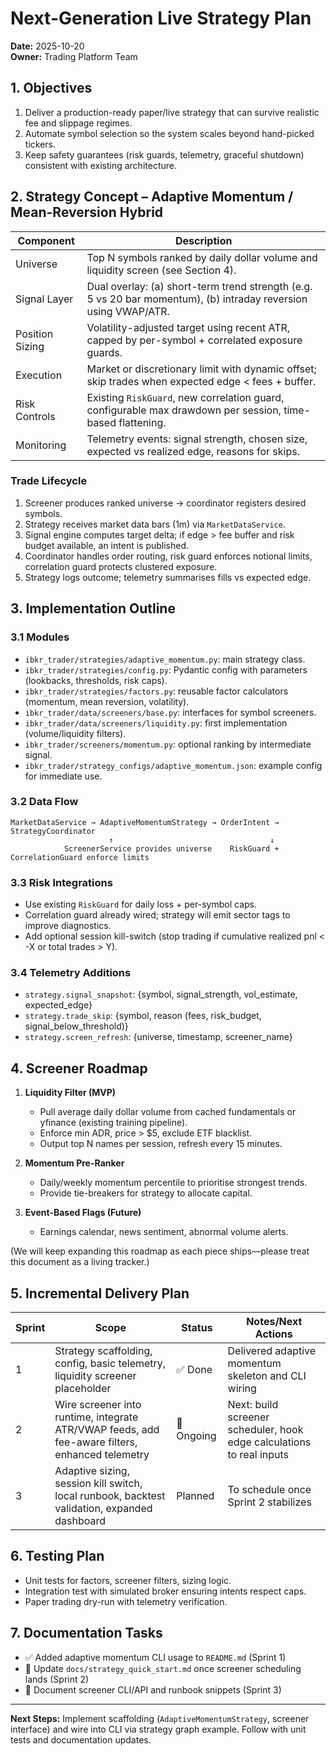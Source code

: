 # Next-Generation Live Strategy Plan

**Date:** 2025-10-20  
**Owner:** Trading Platform Team  

## 1. Objectives

1. Deliver a production-ready paper/live strategy that can survive realistic fee and slippage regimes.
2. Automate symbol selection so the system scales beyond hand-picked tickers.
3. Keep safety guarantees (risk guards, telemetry, graceful shutdown) consistent with existing architecture.

## 2. Strategy Concept – Adaptive Momentum / Mean-Reversion Hybrid

| Component        | Description                                                                                           |
| ---------------- | ----------------------------------------------------------------------------------------------------- |
| Universe         | Top N symbols ranked by daily dollar volume and liquidity screen (see Section 4).                     |
| Signal Layer     | Dual overlay: (a) short-term trend strength (e.g. 5 vs 20 bar momentum), (b) intraday reversion using VWAP/ATR. |
| Position Sizing  | Volatility-adjusted target using recent ATR, capped by per-symbol + correlated exposure guards.       |
| Execution        | Market or discretionary limit with dynamic offset; skip trades when expected edge < fees + buffer.    |
| Risk Controls    | Existing `RiskGuard`, new correlation guard, configurable max drawdown per session, time-based flattening. |
| Monitoring       | Telemetry events: signal strength, chosen size, expected vs realized edge, reasons for skips.         |

### Trade Lifecycle
1. Screener produces ranked universe → coordinator registers desired symbols.
2. Strategy receives market data bars (1m) via `MarketDataService`.
3. Signal engine computes target delta; if edge > fee buffer and risk budget available, an intent is published.
4. Coordinator handles order routing, risk guard enforces notional limits, correlation guard protects clustered exposure.
5. Strategy logs outcome; telemetry summarises fills vs expected edge.

## 3. Implementation Outline

### 3.1 Modules
- `ibkr_trader/strategies/adaptive_momentum.py`: main strategy class.
- `ibkr_trader/strategies/config.py`: Pydantic config with parameters (lookbacks, thresholds, risk caps).
- `ibkr_trader/strategies/factors.py`: reusable factor calculators (momentum, mean reversion, volatility).
- `ibkr_trader/data/screeners/base.py`: interfaces for symbol screeners.
- `ibkr_trader/data/screeners/liquidity.py`: first implementation (volume/liquidity filters).
- `ibkr_trader/screeners/momentum.py`: optional ranking by intermediate signal.
- `ibkr_trader/strategy_configs/adaptive_momentum.json`: example config for immediate use.

### 3.2 Data Flow
```text
MarketDataService → AdaptiveMomentumStrategy → OrderIntent → StrategyCoordinator
                      ↑                                   ↓
            ScreenerService provides universe    RiskGuard + CorrelationGuard enforce limits
```

### 3.3 Risk Integrations
- Use existing `RiskGuard` for daily loss + per-symbol caps.
- Correlation guard already wired; strategy will emit sector tags to improve diagnostics.
- Add optional session kill-switch (stop trading if cumulative realized pnl < -X or total trades > Y).

### 3.4 Telemetry Additions
- `strategy.signal_snapshot`: {symbol, signal_strength, vol_estimate, expected_edge}
- `strategy.trade_skip`: {symbol, reason (fees, risk_budget, signal_below_threshold)}
- `strategy.screen_refresh`: {universe, timestamp, screener_name}

## 4. Screener Roadmap

1. **Liquidity Filter (MVP)**  
   - Pull average daily dollar volume from cached fundamentals or yfinance (existing training pipeline).  
   - Enforce min ADR, price > $5, exclude ETF blacklist.  
   - Output top N names per session, refresh every 15 minutes.

2. **Momentum Pre-Ranker**  
   - Daily/weekly momentum percentile to prioritise strongest trends.  
   - Provide tie-breakers for strategy to allocate capital.

3. **Event-Based Flags (Future)**  
   - Earnings calendar, news sentiment, abnormal volume alerts.

(We will keep expanding this roadmap as each piece ships—please treat this document as a living tracker.)

## 5. Incremental Delivery Plan

| Sprint | Scope                                                                                                 | Status    | Notes/Next Actions                                                         |
| ------ | ------------------------------------------------------------------------------------------------------ | --------- | --------------------------------------------------------------------------- |
| 1      | Strategy scaffolding, config, basic telemetry, liquidity screener placeholder                         | ✅ Done    | Delivered adaptive momentum skeleton and CLI wiring                        |
| 2      | Wire screener into runtime, integrate ATR/VWAP feeds, add fee-aware filters, enhanced telemetry       | 🚧 Ongoing | Next: build screener scheduler, hook edge calculations to real inputs       |
| 3      | Adaptive sizing, session kill switch, local runbook, backtest validation, expanded dashboard          | Planned   | To schedule once Sprint 2 stabilizes                                        |

## 6. Testing Plan

- Unit tests for factors, screener filters, sizing logic.
- Integration test with simulated broker ensuring intents respect caps.
- Paper trading dry-run with telemetry verification.

## 7. Documentation Tasks

- ✅ Added adaptive momentum CLI usage to `README.md` (Sprint 1)
- 🔄 Update `docs/strategy_quick_start.md` once screener scheduling lands (Sprint 2)
- 🔄 Document screener CLI/API and runbook snippets (Sprint 3)

---

**Next Steps:** Implement scaffolding (`AdaptiveMomentumStrategy`, screener interface) and wire into CLI via strategy graph example. Follow with unit tests and documentation updates.
